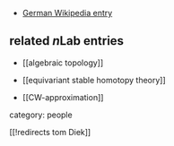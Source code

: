 

* [German Wikipedia entry](https://de.wikipedia.org/wiki/Tammo_tom_Dieck)

## related $n$Lab entries

* [[algebraic topology]]

* [[equivariant stable homotopy theory]]

* [[CW-approximation]]

category: people

[[!redirects tom Diek]]